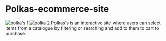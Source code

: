 # Polkas-ecommerce-site
![polka's 1](https://user-images.githubusercontent.com/53763419/190861799-19065ca1-011c-4247-94a9-fc4c9dfdbe48.png)
![polka 2](https://user-images.githubusercontent.com/53763419/190861857-fe1b4b62-8bd9-438f-96ad-85a3e86da5a8.png)
Polkas's is an interactive site where users can select items from a catalogue by filtering or searching and add to them to cart to purchase.

